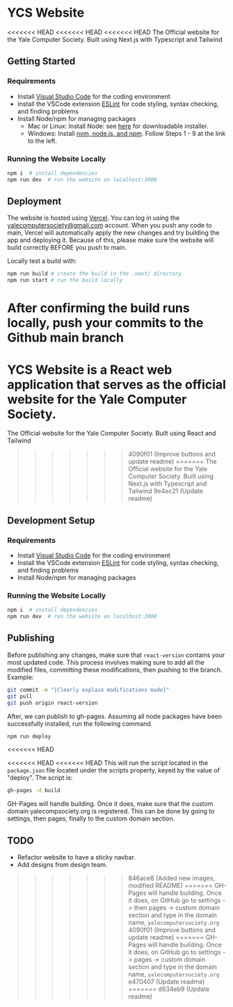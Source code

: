 # YCS Website

<<<<<<< HEAD
<<<<<<< HEAD
<<<<<<< HEAD
The Official website for the Yale Computer Society. Built using Next.js with Typescript and Tailwind

## Getting Started

### Requirements

- Install [Visual Studio Code](https://code.visualstudio.com/Download) for the coding environment
- Install the VSCode extension [ESLint](https://marketplace.visualstudio.com/items?itemName=dbaeumer.vscode-eslint) for code styling, syntax checking, and finding problems
- Install Node/npm for managing packages
  - Mac or Linux: Install Node: see [here](https://nodejs.org/en/download/) for downloadable installer.
  - Windows: Install [nvm, node.js, and npm](https://docs.microsoft.com/en-us/windows/nodejs/setup-on-wsl2#install-nvm-nodejs-and-npm). Follow Steps 1 - 9 at the link to the left.

### Running the Website Locally

```bash
npm i  # install dependencies
npm run dev  # run the website on localhost:3000
```

## Deployment

The website is hosted using [Vercel](https://vercel.com/). You can log in using the <yalecomputersociety@gmail.com> account. When you push any code to main, Vercel will automatically apply the new changes and try building the app and deploying it. Because of this, please make sure the website will build correctly BEFORE you push to main.

Locally test a build with:

```bash
npm run build # create the build in the .next/ directory
npm run start # run the build locally
```

After confirming the build runs locally, push your commits to the Github main branch
=======
YCS Website is a React web application that serves as the official website for the Yale Computer Society.
=======
The Official website for the Yale Computer Society. Built using React and Tailwind
>>>>>>> 4090f01 (Improve buttons and update readme)
=======
The Official website for the Yale Computer Society. Built using Next.js with Typescript and Tailwind
>>>>>>> 9e4ec21 (Update readme)

## Development Setup

### Requirements

- Install [Visual Studio Code](https://code.visualstudio.com/Download) for the coding environment
- Install the VSCode extension [ESLint](https://marketplace.visualstudio.com/items?itemName=dbaeumer.vscode-eslint) for code styling, syntax checking, and finding problems
- Install Node/npm for managing packages

### Running the Website Locally

```bash
npm i  # install dependencies
npm run dev  # run the website on localhost:3000
```

## Publishing

Before publishing any changes, make sure that `react-version` contains your most updated code. This process involves making sure to add all the modified files, committing these modifications, then pushing to the branch. Example:

```bash
git commit -m "[Clearly explain modifications made]"
git pull
git push origin react-version
```

After, we can publish to gh-pages. Assuming all node packages have been successfully installed, run the following command.

```bash
npm run deploy
```
<<<<<<< HEAD

<<<<<<< HEAD
<<<<<<< HEAD
This will run the script located in the `package.json` file located under the scripts property, keyed by the value of "deploy". The script is:

```bash
gh-pages -d build
```

GH-Pages will handle building. Once it does, make sure that the custom domain yalecompsociety.org is registered. This can be done by going to settings, then pages, finally to the custom domain section.

## TODO

- Refactor website to have a sticky navbar.
- Add designs from design team.
>>>>>>> 846ace8 (Added new images, modified README)
=======
GH-Pages will handle building. Once it does, on GitHub go to settings -> then pages -> custom domain section and type in the domain name, `yalecomputersociety.org`
>>>>>>> 4090f01 (Improve buttons and update readme)
=======
GH-Pages will handle building. Once it does, on GitHub go to settings -> pages -> custom domain section and type in the domain name, `yalecomputersociety.org`
>>>>>>> e470407 (Update readme)
=======
>>>>>>> d634eb9 (Update readme)
